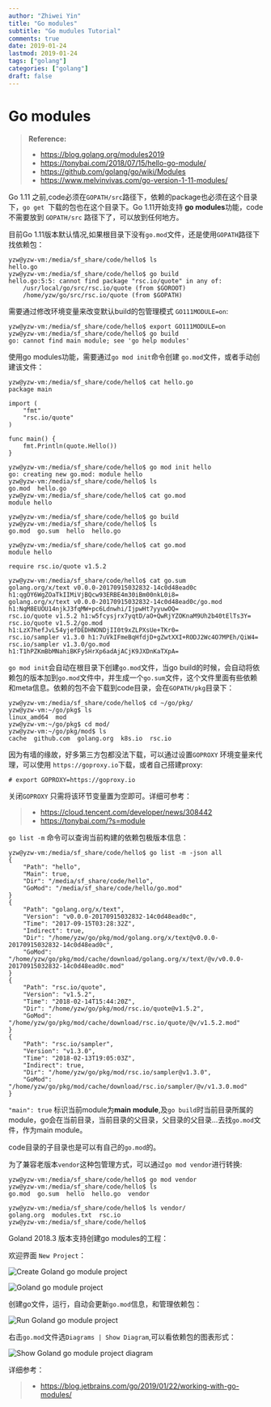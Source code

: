 ```yaml
---
author: "Zhiwei Yin"
title: "Go modules"
subtitle: "Go mudules Tutorial"
comments: true
date: 2019-01-24
lastmod: 2019-01-24
tags: ["golang"]
categories: ["golang"]
draft: false
---
```


# Go modules

> **Reference:**  
> * https://blog.golang.org/modules2019   
> * https://tonybai.com/2018/07/15/hello-go-module/  
> * https://github.com/golang/go/wiki/Modules   
> * https://www.melvinvivas.com/go-version-1-11-modules/  

Go 1.11 之前,code必须在`GOPATH/src`路径下，依赖的package也必须在这个目录下，`go get `下载的包也在这个目录下。Go 1.11开始支持 **go modules**功能，code不需要放到 `GOPATH/src` 路径下了，可以放到任何地方。  

目前Go 1.11版本默认情况,如果根目录下没有`go.mod`文件，还是使用`GOPATH`路径下找依赖包：

```
yzw@yzw-vm:/media/sf_share/code/hello$ ls
hello.go
yzw@yzw-vm:/media/sf_share/code/hello$ go build
hello.go:5:5: cannot find package "rsc.io/quote" in any of:
	/usr/local/go/src/rsc.io/quote (from $GOROOT)
	/home/yzw/go/src/rsc.io/quote (from $GOPATH)

```

需要通过修改环境变量来改变默认build的包管理模式 `GO111MODULE=on`:

```
yzw@yzw-vm:/media/sf_share/code/hello$ export GO111MODULE=on
yzw@yzw-vm:/media/sf_share/code/hello$ go build
go: cannot find main module; see 'go help modules'
```

使用go modules功能，需要通过`go mod init`命令创建 `go.mod`文件，或者手动创建该文件：

```
yzw@yzw-vm:/media/sf_share/code/hello$ cat hello.go 
package main

import (
    "fmt"
    "rsc.io/quote"
)

func main() {
    fmt.Println(quote.Hello())
}

yzw@yzw-vm:/media/sf_share/code/hello$ go mod init hello
go: creating new go.mod: module hello
yzw@yzw-vm:/media/sf_share/code/hello$ ls
go.mod  hello.go
yzw@yzw-vm:/media/sf_share/code/hello$ cat go.mod 
module hello

yzw@yzw-vm:/media/sf_share/code/hello$ go build
yzw@yzw-vm:/media/sf_share/code/hello$ ls
go.mod  go.sum  hello  hello.go

yzw@yzw-vm:/media/sf_share/code/hello$ cat go.mod
module hello

require rsc.io/quote v1.5.2

yzw@yzw-vm:/media/sf_share/code/hello$ cat go.sum 
golang.org/x/text v0.0.0-20170915032832-14c0d48ead0c h1:qgOY6WgZOaTkIIMiVjBQcw93ERBE4m30iBm00nkL0i8=
golang.org/x/text v0.0.0-20170915032832-14c0d48ead0c/go.mod h1:NqM8EUOU14njkJ3fqMW+pc6Ldnwhi/IjpwHt7yyuwOQ=
rsc.io/quote v1.5.2 h1:w5fcysjrx7yqtD/aO+QwRjYZOKnaM9Uh2b40tElTs3Y=
rsc.io/quote v1.5.2/go.mod h1:LzX7hefJvL54yjefDEDHNONDjII0t9xZLPXsUe+TKr0=
rsc.io/sampler v1.3.0 h1:7uVkIFmeBqHfdjD+gZwtXXI+RODJ2Wc4O7MPEh/QiW4=
rsc.io/sampler v1.3.0/go.mod h1:T1hPZKmBbMNahiBKFy5HrXp6adAjACjK9JXDnKaTXpA=

```

`go mod init`会自动在根目录下创建`go.mod`文件，当go build的时候，会自动将依赖包的版本加到`go.mod`文件中，并生成一个`go.sum`文件，这个文件里面有些依赖和meta信息。依赖的包不会下载到code目录，会在`GOPATH/pkg`目录下：

```
yzw@yzw-vm:/media/sf_share/code/hello$ cd ~/go/pkg/
yzw@yzw-vm:~/go/pkg$ ls
linux_amd64  mod
yzw@yzw-vm:~/go/pkg$ cd mod/
yzw@yzw-vm:~/go/pkg/mod$ ls
cache  github.com  golang.org  k8s.io  rsc.io
```

因为有墙的缘故，好多第三方包都没法下载，可以通过设置`GOPROXY` 环境变量来代理，可以使用 `https://goproxy.io`下载，或者自己搭建proxy:

```
# export GOPROXY=https://goproxy.io
```

关闭`GOPROXY` 只需将该环节变量置为空即可。详细可参考：

> * https://cloud.tencent.com/developer/news/308442  
> * https://tonybai.com/?s=module

`go list -m` 命令可以查询当前构建的依赖包极版本信息：

```
yzw@yzw-vm:/media/sf_share/code/hello$ go list -m -json all
{
	"Path": "hello",
	"Main": true,
	"Dir": "/media/sf_share/code/hello",
	"GoMod": "/media/sf_share/code/hello/go.mod"
}
{
	"Path": "golang.org/x/text",
	"Version": "v0.0.0-20170915032832-14c0d48ead0c",
	"Time": "2017-09-15T03:28:32Z",
	"Indirect": true,
	"Dir": "/home/yzw/go/pkg/mod/golang.org/x/text@v0.0.0-20170915032832-14c0d48ead0c",
	"GoMod": "/home/yzw/go/pkg/mod/cache/download/golang.org/x/text/@v/v0.0.0-20170915032832-14c0d48ead0c.mod"
}
{
	"Path": "rsc.io/quote",
	"Version": "v1.5.2",
	"Time": "2018-02-14T15:44:20Z",
	"Dir": "/home/yzw/go/pkg/mod/rsc.io/quote@v1.5.2",
	"GoMod": "/home/yzw/go/pkg/mod/cache/download/rsc.io/quote/@v/v1.5.2.mod"
}
{
	"Path": "rsc.io/sampler",
	"Version": "v1.3.0",
	"Time": "2018-02-13T19:05:03Z",
	"Indirect": true,
	"Dir": "/home/yzw/go/pkg/mod/rsc.io/sampler@v1.3.0",
	"GoMod": "/home/yzw/go/pkg/mod/cache/download/rsc.io/sampler/@v/v1.3.0.mod"
}

```

`"main": true` 标识当前module为**main module**,及`go build`时当前目录所属的module，go会在当前目录，当前目录的父目录，父目录的父目录...去找`go.mod`文件，作为main module。

code目录的子目录也是可以有自己的`go.mod`的。

为了兼容老版本`vendor`这种包管理方式，可以通过`go mod vendor`进行转换:

```
yzw@yzw-vm:/media/sf_share/code/hello$ go mod vendor
yzw@yzw-vm:/media/sf_share/code/hello$ ls
go.mod  go.sum  hello  hello.go  vendor

yzw@yzw-vm:/media/sf_share/code/hello$ ls vendor/
golang.org  modules.txt  rsc.io
yzw@yzw-vm:/media/sf_share/code/hello$ 

```

Goland 2018.3 版本支持创建go modules的工程：

欢迎界面 `New Project`：

![Create Goland go module project](/images/go-goland-create-modules-project.PNG)

![Goland go module project](/images/go-goland-create-modules-project-2.PNG)

创建go文件，运行，自动会更新`go.mod`信息，和管理依赖包：

![Run Goland go module project](/images/go-goland-create-modules-project-3.PNG)

右击`go.mod`文件选`Diagrams | Show Diagram`,可以看依赖包的图表形式：

![Show Goland go module project diagram](/images/go-goland-create-modules-project-4.PNG)

详细参考：  

> * https://blog.jetbrains.com/go/2019/01/22/working-with-go-modules/